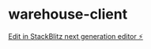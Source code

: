 # warehouse-client

[Edit in StackBlitz next generation editor ⚡️](https://stackblitz.com/~/github.com/wolfsonng/warehouse-client)